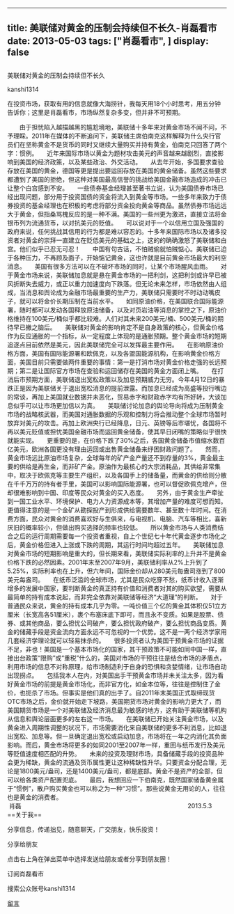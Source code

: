 
---
title:  美联储对黄金的压制会持续但不长久-肖磊看市
date: 2013-05-03
tags: ["肖磊看市", ]
display: false
---


## 



美联储对黄金的压制会持续但不长久




kanshi1314




在投资市场，获取有用的信息就像大海捞针，我每天用18个小时思考，用五分钟告诉你；这里是肖磊看市，市场纵然复杂多变，但并非不可预期。


　　由于担忧陷入越描越黑的尴尬境地，美联储十多年来对黄金市场不闻不问，不予理睬。2011年在媒体的不断追问下，美联储主席伯南克这样解释为什么央行官员们在坚称黄金不是货币的同时又继续大量购买并持有黄金，伯南克只回答了两个字：惯例。　　近年来国际市场以黄金为题材攻击美元的声音越来越剧烈，直接影响到美国的经济政策，以及某些政治、外交活动。　　从去年开始，多国要求查验存放在美国的黄金，德国等更是提出要运回存放在美国的黄金储备。虽然这些要求都遭到了美国的拒绝，但这种对美国最高信誉的挑战给美国金融市场造成的冲击已让整个白宫感到不安。　　一些债券基金经理甚至著书立说，认为美国债券市场已经出现问题，部分用于投资国债的资金将流入到黄金等市场。一些多年来致力于债券投资的基金经理也在积极的考虑将部分资金投向黄金等商品。虽然债券市场远远大于黄金，但指桑骂槐反应的是一种不满。美国的一些州更为激进，直接立法将金银币列为流通货币，以对抗美元的贬值。　　可以说对于一个以信用立国及强国的政府来说，任何挑战其信用的行为都是难以容忍的。十多年来国际市场以及诸多投资者对黄金的崇拜一直建立在贬低美元的基础之上，这的的确确激怒了美联储和白宫。他们似乎已忍无可忍！　　中国有句古话，不怕贼偷就怕贼惦心。美联储已迫于各种压力，不再顾及面子，开始惦记黄金，这也许就是目前黄金市场最大的利空消息。　　美国有很多方法可以在不破坏市场的同时，让某个市场腥风血雨。　　对于黄金市场来说，美联储加息就是悬在黄金市场的一把利剑，这把利剑或许早已被风折断失去威力，或正以重力加速度向下跌落。但无论未来怎样，市场依然由人组成，当消息和舆论成为金融市场最重要的生产力，美联储只需要时不时动动嘴皮子，就可以将金价长期压制在当前水平。　　如同原油价格，在美国联合国际能源署，随时都可以发动各国释放原油储备，以及对页岩油等消息的掌控之下，原油价格维持在100美元/桶似乎都比较难。人们对其未来200美元/桶、500美元/桶的期待早已撇之脑后。　　美联储对黄金的影响肯定不是自身政策的核心，但黄金价格作为反应通胀的一个指标，从一定程度上体现的是通胀预期。整个黄金市场的短期追逐点目前依然是美元，因此美联储完全可以发挥最主要作用。　　在影响原油价格方面，美国有国际能源署和欧佩克，以及各盟国能源机构，在影响黄金价格方面，美国目前只需要做两件重要的事情：第一是打消市场对黄金价格走强的长远预期；第二是让国际官方市场在查验和运回储存在美国的黄金方面闭上嘴。　　在打消后市预期方面，美联储退出宽松政策以及加息预期威力无穷。今年4月12日的暴跌正是因为美联储关于退出宽松消息的提前泄露。而加息已经成为高盛等投行嘴边的常谈，再加上美国就业数据并未恶化，贸易赤字和财政赤字均有所好转，大谈加息似乎可以让市场更加信以为真。　　美联储讨论加息的舆论导向将成为压制黄金市场的战略核武器，而美国对通胀数据的乐观和控制力将会推动整个全球市场暂时放弃对美元的攻击。再加上欧洲央行已经降息，日元、英镑等后市堪忧，各国将不再以美元贬值或担忧美国金融市场而运回黄金储备，使其早日闭嘴的策略似乎很快就能实现。　　更重要的是，在价格下跌了30%之后，各国黄金储备市值缩水数百亿美元，欧洲各国更没有理由运回或出售黄金储备来纾困财政问题了。　　然而，黄金市场远比原油市场复杂，全球每年的矿产金产量还不到存量的3%，黄金最主要的供给是再生金，而非矿产金。原油作为最核心的大宗消耗品，其供给非常集中，取决于欧佩克等主要生产组织，以及各国手上的储备量，而黄金的供给则分散在千千万万的持有者手里，美国可以影响国际能源署，也可以督促欧佩克增产，但却很难影响到中国、印度等民众对黄金的买入态度。　　另外，由于黄金生产牵扯到一国工业水平、环境保护、电力人力资源成本等，其增加产量的难度可想而知。更值得注意的是一个金矿从勘探投产到形成供给需要数年、甚至数十年时间。在消费方面，民众对黄金的消费喜欢好与生俱来，与电视机、电脑、汽车等相比，喜新厌旧的概率较小，但做出购买选择的频率也较低。　　所以黄金市场与人类消费结合之后的运行周期需要每一个投资者重视，自上个世纪七十年代黄金逐步市场化之后，黄金价格但进入上涨或下跌的周期，其运行时间均超过五年。　　美联储加息对黄金市场的短期影响是重大的，但长期来看，美联储实际利率的上升并不是黄金价格下跌的必然因素。2001年末至2007年9月，美联储利率从2%上升到了5.25%，实际利率也在上升，但六年间，国际金价却从280美元每盎司涨到了800美元每盎司。　　在纸币泛滥的全球市场，尤其是民众吃穿不愁，纸币计收入逐渐增多的发展中国家，要判断黄金的真正持有价值和消费者对其的购买欲望，需要从最简单的持有成本说起，而非完全依靠对美联储等经济“大道理”的判断。　　对于普通民众来说，黄金的持有成本几乎为零。一吨价值三个亿的黄金其体积仅51立方厘米（长宽高各51厘米），裹个布塞床底下即可，而且永不变质。如果是股票、债券、或其他商品，要么担忧公司破产，要么担忧政府破产，要么担忧商品变质。黄金的储藏手段是资金流向方面永远不可忽视的一个优势。这不是一两个经济学家用几套经济学理论就可以轻易抹杀的。　　很多投资者认为美国干预黄金市场的证据不足，非也！美国是一个基本市场化的国家，其干预政策不可能如同中国一样，直接出台政策“限购”或“重税”什么的，美国对市场的干预往往是结合市场的矛盾点，利用市场的信息不对称原理，给市场制造利于自身的恐惧和贪婪情绪，让市场自动出现拐点。　　包括我本人在内，对美国出手干预黄金市场并未关注太多，因为看好黄金市场的前提是黄金市场化，而非官方化，如金本位等，往往是控制住了金价，也扼杀了市场。但事实是他们真的出手了。自2011年末美国正式取缔现货OTC市场之后，金价就开始走下坡路，美国期货市场对黄金的影响力更大了，而美国期货市场是一个对美联储及经济消息最为敏感的地方，这有助于美联储等机构从信息和舆论层面更多的左右这一市场。　　在美联储已开始关注黄金市场，以及黄金进入周期性调整的状况下，市场需要消化来自美联储的更多不利消息，比如退出宽松、加息等。但一旦确定退出宽松或启动加息，市场将在一年之内消化其负面影响。而后，黄金市场将更多的如同2001至2007年一样，重回与纸币发行及美元等贬值速度相匹配的升势。　　未来的投资及理财市场，具备储藏手段的投资品种会更为稀缺，黄金的流通及货币属性更让这种稀缺性升华。只要资金分配合理，无论是1800美元/盎司，还是1400美元/盎司，都是底部。黄金不是资产的全部，但可以给各类资产配置兜底。　　最后，我想回应一下伯南克，既然国家储备黄金属于“惯例”，散户购买黄金也可以称之为一种“习惯”。那些说黄金无用论的人，往往也是黄金的消费者。　 &nbsp; &nbsp; &nbsp; &nbsp; &nbsp; &nbsp; &nbsp; &nbsp; &nbsp; &nbsp; &nbsp; &nbsp; &nbsp; &nbsp; &nbsp; &nbsp; &nbsp; &nbsp; &nbsp; &nbsp; &nbsp; &nbsp; &nbsp; &nbsp; &nbsp; &nbsp; &nbsp; &nbsp; &nbsp; &nbsp; &nbsp; &nbsp; &nbsp; &nbsp; &nbsp; &nbsp; &nbsp; &nbsp; &nbsp; &nbsp; &nbsp; &nbsp; &nbsp; &nbsp; &nbsp; &nbsp; &nbsp; &nbsp;肖磊　　 &nbsp; &nbsp; &nbsp; &nbsp; &nbsp; &nbsp; &nbsp; &nbsp; &nbsp; &nbsp; &nbsp; &nbsp; &nbsp; &nbsp; &nbsp; &nbsp; &nbsp; &nbsp; &nbsp; &nbsp; &nbsp; &nbsp; &nbsp; &nbsp; &nbsp; &nbsp; &nbsp; &nbsp; &nbsp; &nbsp; &nbsp; &nbsp; &nbsp; &nbsp; &nbsp; &nbsp; &nbsp; &nbsp; &nbsp; &nbsp; &nbsp; &nbsp; &nbsp; &nbsp; &nbsp;2013.5.3　　　==关于我==

分享信息，传递拙见，随意聊天，广交朋友，快乐投资！

 

分享给朋友

点击右上角在弹出菜单中选择发送给朋友或者分享到朋友圈！　

 

订阅肖磊看市

搜索公众账号kanshi1314









[留言](javascript:;)



